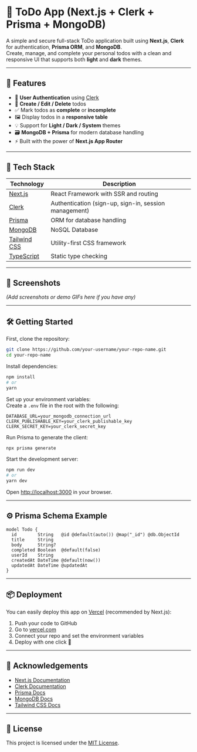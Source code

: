 # 📝 ToDo App (Next.js + Clerk + Prisma + MongoDB)

A simple and secure full-stack ToDo application built using **Next.js**, **Clerk** for authentication, **Prisma ORM**, and **MongoDB**.  
Create, manage, and complete your personal todos with a clean and responsive UI that supports both **light** and **dark** themes.

---

## 🚀 Features

- 🔐 **User Authentication** using [Clerk](https://clerk.dev/)
- 📄 **Create / Edit / Delete** todos
- ✅ Mark todos as **complete** or **incomplete**
- 🖼️ Display todos in a **responsive table**
- 💡 Support for **Light / Dark / System** themes
- 🗃️ **MongoDB + Prisma** for modern database handling
- ⚡ Built with the power of **Next.js App Router**

---

## 🧪 Tech Stack

| Technology | Description |
|------------|-------------|
| [Next.js](https://nextjs.org/) | React Framework with SSR and routing |
| [Clerk](https://clerk.dev/) | Authentication (sign-up, sign-in, session management) |
| [Prisma](https://prisma.io/) | ORM for database handling |
| [MongoDB](https://www.mongodb.com/) | NoSQL Database |
| [Tailwind CSS](https://tailwindcss.com/) | Utility-first CSS framework |
| [TypeScript](https://www.typescriptlang.org/) | Static type checking |

---

## 📸 Screenshots

*(Add screenshots or demo GIFs here if you have any)*

---

## 🛠️ Getting Started

First, clone the repository:

```bash
git clone https://github.com/your-username/your-repo-name.git
cd your-repo-name
```

Install dependencies:

```bash
npm install
# or
yarn
```

Set up your environment variables:  
Create a `.env` file in the root with the following:

```env
DATABASE_URL=your_mongodb_connection_url
CLERK_PUBLISHABLE_KEY=your_clerk_publishable_key
CLERK_SECRET_KEY=your_clerk_secret_key
```

Run Prisma to generate the client:

```bash
npx prisma generate
```

Start the development server:

```bash
npm run dev
# or
yarn dev
```

Open [http://localhost:3000](http://localhost:3000) in your browser.

---

## ⚙️ Prisma Schema Example

```prisma
model Todo {
  id        String   @id @default(auto()) @map("_id") @db.ObjectId
  title     String
  body      String?
  completed Boolean  @default(false)
  userId    String
  createdAt DateTime @default(now())
  updatedAt DateTime @updatedAt
}
```

---

## 📦 Deployment

You can easily deploy this app on [Vercel](https://vercel.com/) (recommended by Next.js):

1. Push your code to GitHub
2. Go to [vercel.com](https://vercel.com/)
3. Connect your repo and set the environment variables
4. Deploy with one click 🚀

---

## 🙌 Acknowledgements

- [Next.js Documentation](https://nextjs.org/docs)
- [Clerk Documentation](https://clerk.dev/docs)
- [Prisma Docs](https://www.prisma.io/docs)
- [MongoDB Docs](https://www.mongodb.com/docs/)
- [Tailwind CSS Docs](https://tailwindcss.com/docs)

---

## 📄 License

This project is licensed under the [MIT License](LICENSE).
